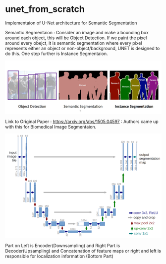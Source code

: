 # unet_from_scratch
Implementaion of U-Net architecture for Semantic Segmentation

Semantic Segmentaion : Consider an image and make a bounding box around each object, this will be Object Detection.
                       If we paint the pixel around every obejct, it is semantic segmentation where every pixel represents either an object or non-object/background, UNET is designed to do this.
                       One step further is Instance Segmentaion.

![GitHub Logo](images/1.png)

Link to Original Paper : https://arxiv.org/abs/1505.04597 : Authors came up with this for Biomedical Image Segmentaion.

![GitHub Logo](images/2.png)

Part on Left is Encoder(Downsampling) and Right Part is Decoder(Upsampling) and Concatenation of feature maps or right and left is responsible for localization information (Bottom Part)